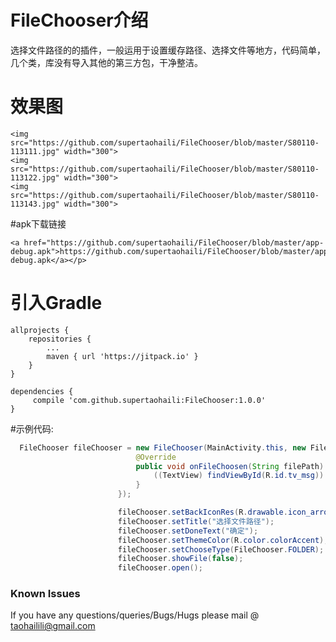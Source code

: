 # FileChooser介绍

选择文件路径的的插件，一般运用于设置缓存路径、选择文件等地方，代码简单，几个类，库没有导入其他的第三方包，干净整洁。



# 效果图
```
<img src="https://github.com/supertaohaili/FileChooser/blob/master/S80110-113111.jpg" width="300">
<img src="https://github.com/supertaohaili/FileChooser/blob/master/S80110-113122.jpg" width="300">
<img src="https://github.com/supertaohaili/FileChooser/blob/master/S80110-113143.jpg" width="300">
```


#apk下载链接
```
<a href="https://github.com/supertaohaili/FileChooser/blob/master/app-debug.apk">https://github.com/supertaohaili/FileChooser/blob/master/app-debug.apk</a></p>
```


# 引入Gradle
```
allprojects {
	repositories {
		...
		maven { url 'https://jitpack.io' }
	}
}

dependencies {
     compile 'com.github.supertaohaili:FileChooser:1.0.0'
}
```


#示例代码:
``` java
  FileChooser fileChooser = new FileChooser(MainActivity.this, new FileChooser.FileChoosenListener() {
                            @Override
                            public void onFileChoosen(String filePath) {
                                ((TextView) findViewById(R.id.tv_msg)).setText(filePath);
                            }
                        });

                        fileChooser.setBackIconRes(R.drawable.icon_arrow);
                        fileChooser.setTitle("选择文件路径");
                        fileChooser.setDoneText("确定");
                        fileChooser.setThemeColor(R.color.colorAccent);
                        fileChooser.setChooseType(FileChooser.FOLDER);
                        fileChooser.showFile(false);
                        fileChooser.open();
```

### Known Issues
If you have any questions/queries/Bugs/Hugs please mail @
taohailili@gmail.com
